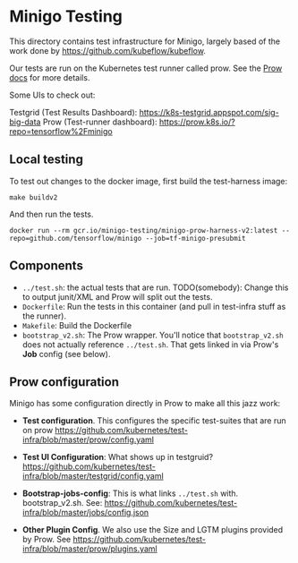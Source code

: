 # Minigo Testing

This directory contains test infrastructure for Minigo, largely based of the
work done by https://github.com/kubeflow/kubeflow.

Our tests are run on the Kubernetes test runner called prow. See the [Prow
docs](https://github.com/kubernetes/test-infra/tree/master/prow) for more
details.

Some UIs to check out:

Testgrid (Test Results Dashboard): https://k8s-testgrid.appspot.com/sig-big-data
Prow (Test-runner dashboard): https://prow.k8s.io/?repo=tensorflow%2Fminigo

## Local testing

To test out changes to the docker image, first build the test-harness image:

```shell
make buildv2
```

And then run the tests.

```shell
docker run --rm gcr.io/minigo-testing/minigo-prow-harness-v2:latest --repo=github.com/tensorflow/minigo --job=tf-minigo-presubmit
```

## Components

- `../test.sh`: the actual tests that are run. TODO(somebody): Change this to output junit/XML and Prow will split out the tests.
- `Dockerfile`: Run the tests in this container (and pull in test-infra stuff as the runner).
- `Makefile`: Build the Dockerfile
- `bootstrap_v2.sh`: The Prow wrapper. You'll notice that `bootstrap_v2.sh`
  does not actually reference `../test.sh`. That gets linked in via Prow's
  **Job** config (see below).

## Prow configuration


Minigo has some configuration directly in Prow to make all this jazz work:

- **Test configuration**. This configures the specific test-suites that are run on prow
  https://github.com/kubernetes/test-infra/blob/master/prow/config.yaml

- **Test UI Configuration**: What shows up in testgruid?
  https://github.com/kubernetes/test-infra/blob/master/testgrid/config.yaml

- **Bootstrap-jobs-config**: This is what links `../test.sh` with.
  bootstrap_v2.sh. See:
  https://github.com/kubernetes/test-infra/blob/master/jobs/config.json

- **Other Plugin Config**. We also use the Size and LGTM plugins provided by
  Prow. See
  https://github.com/kubernetes/test-infra/blob/master/prow/plugins.yaml
